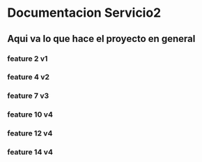 # Documentacion Servicio2

## Aqui va lo que hace el proyecto en general

### feature 2 v1

### feature 4 v2

### feature 7 v3

### feature 10 v4

### feature 12 v4

### feature 14 v4